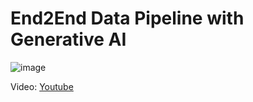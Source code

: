 # End2End Data Pipeline with Generative AI

![image](https://github.com/user-attachments/assets/187e1a7a-37fb-4bac-9875-2231200a9be5)

Video: [Youtube](https://youtu.be/5ORDkq2YhQ0)
